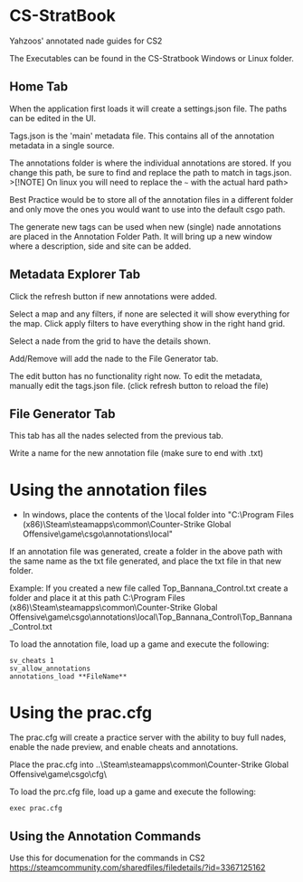 # CS-StratBook
Yahzoos' annotated nade guides for CS2

The Executables can be found in the CS-Stratbook Windows or Linux folder.

## Home Tab
When the application first loads it will create a settings.json file. The paths can be edited in the UI. 

Tags.json is the 'main' metadata file. This contains all of the annotation metadata in a single source.

The annotations folder is where the individual annotations are stored. If you change this path, be sure to find and replace the path to match in tags.json. >[!NOTE] On linux you will need to replace the `~` with the actual hard path>

Best Practice would be to store all of the annotation files in a different folder and only move the ones you would want to use into the default csgo path.

The generate new tags can be used when new (single) nade annotations are placed in the Annotation Folder Path. It will bring up a new window where a description, side and site can be added.

## Metadata Explorer Tab
 Click the refresh button if new annotations were added.

 Select a map and any filters, if none are selected it will show everything for the map. Click apply filters to have everything show in the right hand grid.

 Select a nade from the grid to have the details shown.

 Add/Remove will add the nade to the File Generator tab.

 The edit button has no functionality right now. To edit the metadata, manually edit the tags.json file. (click refresh button to reload the file)

 ## File Generator Tab

 This tab has all the nades selected from the previous tab.

 Write a name for the new annotation file (make sure to end with .txt)
 

# Using the annotation files
- In windows, place the contents of the \local folder into "C:\Program Files (x86)\Steam\steamapps\common\Counter-Strike Global Offensive\game\csgo\annotations\local"

If an annotation file was generated, create a folder in the above path with the same name as the txt file generated, and place the txt file in that new folder.

Example: If you created a new file called Top_Bannana_Control.txt create a folder and place it at this path C:\Program Files (x86)\Steam\steamapps\common\Counter-Strike Global Offensive\game\csgo\annotations\local\Top_Bannana_Control\Top_Bannana_Control.txt

To load the annotation file, load up a game and execute the following:

```
sv_cheats 1
sv_allow_annotations
annotations_load **FileName**
```

# Using the prac.cfg
The prac.cfg will create a practice server with the ability to buy full nades, enable the nade preview, and enable cheats and annotations.

Place the prac.cfg into ..\Steam\steamapps\common\Counter-Strike Global Offensive\game\csgo\cfg\

To load the prc.cfg file, load up a game and execute the following:

```
exec prac.cfg
```

## Using the Annotation Commands
Use this for documenation for the commands in CS2
https://steamcommunity.com/sharedfiles/filedetails/?id=3367125162
